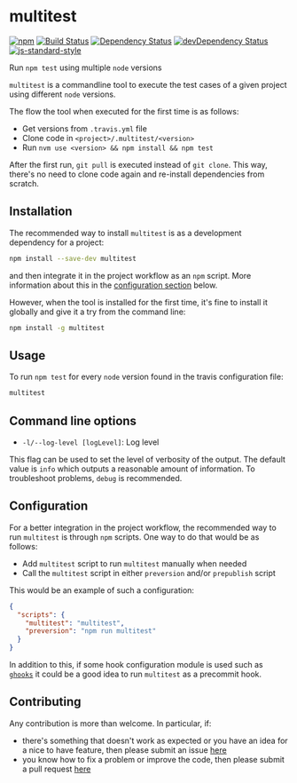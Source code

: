 # multitest

[![npm](https://img.shields.io/npm/v/multitest.svg)](https://www.npmjs.com/package/multitest)
[![Build Status](https://travis-ci.org/jcollado/multitest.svg?branch=master)](https://travis-ci.org/jcollado/multitest)
[![Dependency Status](https://david-dm.org/jcollado/multitest.svg)](https://david-dm.org/jcollado/multitest)
[![devDependency Status](https://david-dm.org/jcollado/multitest/dev-status.svg)](https://david-dm.org/jcollado/multitest#info=devDependencies)
[![js-standard-style](https://img.shields.io/badge/code%20style-standard-brightgreen.svg)](http://standardjs.com/)

Run `npm test` using multiple `node` versions

`multitest` is a commandline tool to execute the test cases of a given project
using different `node` versions.

The flow the tool when executed for the first time is as follows:
- Get versions from `.travis.yml` file
- Clone code in `<project>/.multitest/<version>`
- Run `nvm use <version> && npm install && npm test`

After the first run, `git pull` is executed instead of `git clone`. This way,
there's no need to clone code again and re-install dependencies from scratch.

## Installation

The recommended way to install `multitest` is as a development dependency for a project:

```bash
npm install --save-dev multitest
```

and then integrate it in the project workflow as an `npm` script. More information about this in the [configuration section](#configuration) below.

However, when the tool is installed for the first time, it's fine to install it globally and give it a try from the command line:

```bash
npm install -g multitest
```

## Usage

To run `npm test` for every `node` version found in the travis configuration file:

```bash
multitest
```

## Command line options

- `-l/--log-level [logLevel]`: Log level

This flag can be used to set the level of verbosity of the output. The default value is `info` which outputs a reasonable amount of information. To troubleshoot problems, `debug` is recommended.

## Configuration

For a better integration in the project workflow, the recommended way to run `multitest` is through `npm` scripts. One way to do that would be as follows:

- Add `multitest` script to run `multitest` manually when needed
- Call the `multitest` script in either `preversion` and/or `prepublish` script

This would be an example of such a configuration:

```json
{
  "scripts": {
    "multitest": "multitest",
    "preversion": "npm run multitest"
  }
}
```

In addition to this, if some hook configuration module is used such as [`ghooks`](https://www.npmjs.com/package/ghooks) it could be a good idea to run `multitest` as a precommit hook.

## Contributing

Any contribution is more than welcome. In particular, if:

- there's something that doesn't work as expected or you have an idea for a nice to have feature, then please submit an issue [here](https://github.com/jcollado/multitest/issues/new)
- you know how to fix a problem or improve the code, then please submit a pull request [here](https://github.com/jcollado/multitest/compare)
